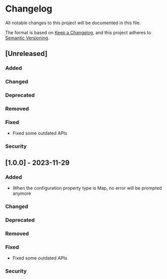 # Changelog

All notable changes to this project will be documented in this file.

The format is based on [Keep a Changelog](https://keepachangelog.com), and this project adheres
to [Semantic Versioning](https://semver.org).

## [Unreleased]
### Added

### Changed

### Deprecated

### Removed

### Fixed
- Fixed some outdated APIs

### Security

## [1.0.0] - 2023-11-29
### Added
- When the configuration property type is Map, no error will be prompted anymore


### Changed

### Deprecated

### Removed

### Fixed
- Fixed some outdated APIs


### Security

